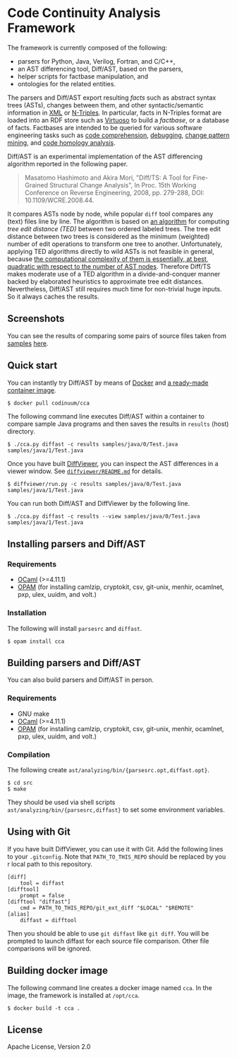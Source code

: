 # Code Continuity Analysis Framework

The framework is currently composed of the following:

* parsers for Python, Java, Verilog, Fortran, and C/C++,
* an AST differencing tool, Diff/AST, based on the parsers,
* helper scripts for factbase manipulation, and
* ontologies for the related entities.

The parsers and Diff/AST export resulting *facts* such as abstract syntax trees (ASTs), changes between them, and other syntactic/semantic information in
[XML](https://www.w3.org/TR/xml11/) or [N-Triples](https://www.w3.org/2001/sw/RDFCore/ntriples/).
In particular, facts in N-Triples format are loaded into an RDF store such as
[Virtuoso](https://github.com/openlink/virtuoso-opensource) to build a *factbase*, or a database of facts.
Factbases are intended to be queried for various software engineering tasks such as
[code comprehension](https://github.com/ebt-hpc/cca),
[debugging](https://stair.center/archives/research/ddj-esecfse2018),
[change pattern mining](https://ieeexplore.ieee.org/document/7081845), and
[code homology analysis](https://link.springer.com/chapter/10.1007/978-3-642-12029-9_7).

Diff/AST is an experimental implementation of the AST differencing algorithm
reported in the following paper.

> Masatomo Hashimoto and Akira Mori, "Diff/TS: A Tool for Fine-Grained
> Structural Change Analysis", In Proc. 15th Working Conference on Reverse
> Engineering, 2008, pp. 279-288, DOI: 10.1109/WCRE.2008.44.

It compares ASTs node by node, while popular `diff` tool compares any (text) files line by line.
The algorithm is based on [an algorithm](https://doi.org/10.1137/0218082) for computing *tree edit distance (TED)* between two ordered labeled trees.  The tree edit distance between two trees is considered as the minimum (weighted) number of edit operations to transform one tree to another.
Unfortunately, applying TED algorithms directly to wild ASTs is not feasible in general, because [the computational complexity of them is essentially, at best, quadratic with respect to the number of AST nodes](https://doi.org/10.1016/j.tcs.2004.12.030).
Therefore Diff/TS makes moderate use of a TED algorithm in a divide-and-conquer manner backed by elaborated heuristics to approximate tree edit distances.
Nevertheless, Diff/AST still requires much time for non-trivial huge inputs. So it always caches the results.

## Screenshots

You can see the results of comparing some pairs of source files taken from [samples](samples) [here](https://codinuum.github.io/gallery-cca).

## Quick start

You can instantly try Diff/AST by means of [Docker](https://www.docker.com/) and [a ready-made container image](https://hub.docker.com/r/codinuum/cca).

    $ docker pull codinuum/cca

The following command line executes Diff/AST within a container to compare sample Java programs and then saves the results in `results` (host) directory.

    $ ./cca.py diffast -c results samples/java/0/Test.java samples/java/1/Test.java

Once you have built [DiffViewer](diffviewer), you can inspect the AST differences in a viewer window. See [`diffviewer/README.md`](diffviewer/README.md) for details.

    $ diffviewer/run.py -c results samples/java/0/Test.java samples/java/1/Test.java

You can run both Diff/AST and DiffViewer by the following line.

    $ ./cca.py diffast -c results --view samples/java/0/Test.java samples/java/1/Test.java

## Installing parsers and Diff/AST

### Requirements

* [OCaml](http://ocaml.org/) (>=4.11.1)
* [OPAM](https://opam.ocaml.org/) (for installing camlzip, cryptokit, csv, git-unix, menhir, ocamlnet, pxp, ulex, uuidm, and volt.)

### Installation

The following will install `parsesrc` and `diffast`.

    $ opam install cca

## Building parsers and Diff/AST

You can also build parsers and Diff/AST in person.

### Requirements

* GNU make
* [OCaml](http://ocaml.org/) (>=4.11.1)
* [OPAM](https://opam.ocaml.org/) (for installing camlzip, cryptokit, csv, git-unix, menhir, ocamlnet, pxp, ulex, uuidm, and volt.)

### Compilation

The following create `ast/analyzing/bin/{parsesrc.opt,diffast.opt}`.

    $ cd src
    $ make

They should be used via shell scripts `ast/analyzing/bin/{parsesrc,diffast}` to set some environment variables.

## Using with Git

If you have built DiffViewer, you can use it with Git. Add the following lines to your `.gitconfig`. Note that `PATH_TO_THIS_REPO` should be replaced by you r local path to this repository.

    [diff]
        tool = diffast
    [difftool]
        prompt = false
    [difftool "diffast"]
        cmd = PATH_TO_THIS_REPO/git_ext_diff "$LOCAL" "$REMOTE"
    [alias]
        diffast = difftool

Then you should be able to use `git diffast` like `git diff`. You will be prompted to launch diffast for each source file comparison. Other file comparisons will be ignored.


## Building docker image

The following command line creates a docker image named `cca`.  In the image, the framework is installed at `/opt/cca`.

    $ docker build -t cca .

## License

Apache License, Version 2.0
